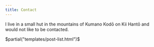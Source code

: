 ```yaml
---
title: Contact
---
```


I live in a small hut in the mountains of Kumano Kodō on Kii Hantō and would not
like to be contacted.


$partial("templates/post-list.html")$
